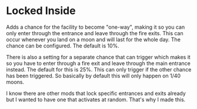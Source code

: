 # Locked Inside
Adds a chance for the facility to become "one-way", making it so you can only enter through the entrance and leave through the fire exits. This can occur whenever you land on a moon and will last for the whole day.
The chance can be configured. The default is 10%.

There is also a setting for a separate chance that can trigger which makes it so you have to enter through a fire exit and leave through the main entrance instead. The default for this is 25%. This can only trigger if the other chance has been triggered. So basically by default this will only happen on 1/40 moons.

I know there are other mods that lock specific entrances and exits already but I wanted to have one that activates at random. That's why I made this.